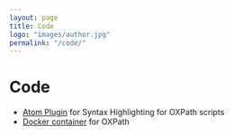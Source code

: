 ```yaml
---
layout: page
title: Code
logo: "images/author.jpg"
permalink: "/code/"
---
```


<h1>Code</h1>

* [Atom Plugin](https://github.com/irgroup/language-oxpath) for Syntax Highlighting for OXPath scripts
* [Docker container](https://github.com/irgroup/oxpath_docker) for OXPath
<!--* [Code]() for ranking and evaluation stuff-->
